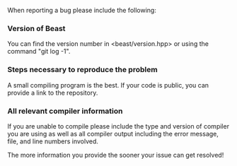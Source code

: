 When reporting a bug please include the following:

### Version of Beast

You can find the version number in <beast/version.hpp>
or using the command "git log -1".

### Steps necessary to reproduce the problem

A small compiling program is the best. If your code is
public, you can provide a link to the repository.

### All relevant compiler information

If you are unable to compile please include the type and
version of compiler you are using as well as all compiler
output including the error message, file, and line numbers
involved.

The more information you provide the sooner your issue
can get resolved!
